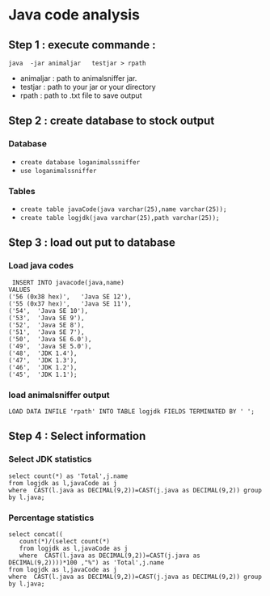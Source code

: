 # Java code analysis

## Step 1 : execute commande : 

`java  -jar animaljar   testjar > rpath`
 - animaljar : path to animalsniffer jar.
 - testjar : path to your jar or your directory
 - rpath : path to .txt file to save output
 ## Step 2 : create database to stock output
 ### Database
 - `create database loganimalssniffer`
 - `use loganimalssniffer`
 ### Tables
 - `create table javaCode(java varchar(25),name varchar(25));`
 - `create table logjdk(java varchar(25),path varchar(25));`
 
 ## Step 3 : load out put to database  
### Load java codes
```
 INSERT INTO javacode(java,name)  
VALUES  
('56 (0x38 hex)',	'Java SE 12'),
('55 (0x37 hex)',	'Java SE 11'),
('54',	'Java SE 10'),
('53',	'Java SE 9'),
('52',	'Java SE 8'),
('51',	'Java SE 7'),
('50',	'Java SE 6.0'),
('49',	'Java SE 5.0'),
('48',	'JDK 1.4'),
('47',	'JDK 1.3'),
('46',	'JDK 1.2'),
('45',	'JDK 1.1');
```
### load animalsniffer output 

`LOAD DATA INFILE 'rpath' INTO TABLE logjdk FIELDS TERMINATED BY ' ';`

 ## Step 4 : Select information
 
 ### Select JDK statistics
 ```
select count(*) as 'Total',j.name 
from logjdk as l,javaCode as j 
where  CAST(l.java as DECIMAL(9,2))=CAST(j.java as DECIMAL(9,2)) group by l.java;
 ```
 
  ### Percentage statistics
 ```
select concat((
	count(*)/(select count(*) 
	from logjdk as l,javaCode as j 
	where  CAST(l.java as DECIMAL(9,2))=CAST(j.java as DECIMAL(9,2))))*100 ,"%") as 'Total',j.name 
from logjdk as l,javaCode as j 
where  CAST(l.java as DECIMAL(9,2))=CAST(j.java as DECIMAL(9,2)) group by l.java;
 ```

 
 


